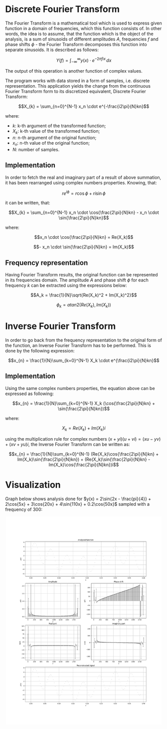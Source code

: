 # Discrete Fourier Transform
The Fourier Transform is a mathematical tool which is used to express given function in a domain of frequencies, 
which this function consists of. In other words, the idea is to assume, that the function which is the object of the 
analysis, is a sum of sinusoids of different amplitudes $A$, frequencies $f$ and phase shifts $\phi$ - the Fourier Transform decomposes this function into separate sinusoids. It is described as follows:
```math
Y(f) = \int_{-\infty}^{\infty} y(x) \cdot e^{-2\pi fix} \,dx 
```
The output of this operation is another function of complex values.

The program works with data stored in a form of samples, i.e. discrete representation. This application yields the change from the continuous Fourier Transform form to its discretized equivalent, Discrete Fourier Transform:
```math
X_{k} = \sum_{n=0}^{N-1} x_n \cdot e^{-\frac{i2\pi}{N}kn}
```
where:
- $k$: k-th argument of the transformed function;
- $X_k$: k-th value of the transformed function;
- $n$: n-th argument of the original function;
- $x_n$: n-th value of the original function;
- $N$: number of samples.

## Implementation
In order to fetch the real and imaginary part of a result of above summation, it has been rearranged using complex numbers properties. Knowing, that:
```math
re^{i\phi} = r\cos{\phi} + ri\sin{\phi}
```
it can be written, that:
```math
X_{k} = \sum_{n=0}^{N-1} x_n \cdot \cos{\frac{2\pi}{N}kn} - x_n \cdot \sin{\frac{2\pi}{N}kn}
```
where:
```math
x_n \cdot \cos{\frac{2\pi}{N}kn} = Re(X_k)
```
```math
- x_n \cdot \sin{\frac{2\pi}{N}kn} = Im(X_k)
```

## Frequency representation
Having Fourier Transform results, the original function can be represented in its frequencies domain. The amplitude $A$ and phase shift $\phi$ for each frequency $k$ can be extracted using the expressions below:
```math
A_k = \frac{1}{N}\sqrt{Re(X_k)^2 + Im(X_k)^2}
```
```math
\phi_k = atan2(Re(X_k), Im(X_k))
```

# Inverse Fourier Transform
In order to go back from the frequency representation to the original form of the function, an Inverse Fourier Transform has to be performed. This is done by the following expression:
```math
x_{n} = \frac{1}{N}\sum_{k=0}^{N-1} X_k \cdot e^{\frac{i2\pi}{N}kn}
```

## Implementation
Using the same complex numbers properties, the equation above can be expressed as following:
```math
x_{n} = \frac{1}{N}\sum_{k=0}^{N-1} X_k (\cos{\frac{2\pi}{N}kn} + \sin{\frac{2\pi}{N}kn})
```
where:
```math
X_k = Re(X_k) + Im(X_k)i
```
using the multiplication rule for complex numbers $(x+yi)(u+vi)=(xu-yv)+(xv+yu)i$, the Inverse Fourier Transform can be written as:
```math
x_{n} = \frac{1}{N}\sum_{k=0}^{N-1} (Re(X_k)\cos{\frac{2\pi}{N}kn} + Im(X_k)\sin{\frac{2\pi}{N}kn}) + (Re(X_k)\sin{\frac{2\pi}{N}kn} - Im(X_k)\cos{\frac{2\pi}{N}kn})i
```

# Visualization
Graph below shows analysis done for $y(x) = 2\sin{2x - \frac{pi}{4}} + 2\cos{5x} + 3\cos{20x} + 4\sin{110x} + 0.2\cos{50x}$ sampled with a frequency of 300:
<p align="center"><img src="plots/plot.png" width="500" class="center"/></p>

